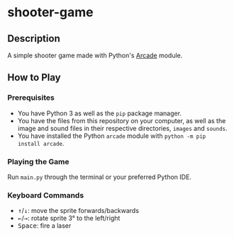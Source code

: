 # shooter-game
## Description
A simple shooter game made with Python's [Arcade](https://arcade.academy/) module.
## How to Play
### Prerequisites
- You have Python 3 as well as the `pip` package manager.
- You have the files from this repository on your computer, as well as the image and sound files in their respective directories, `images` and `sounds`.
- You have installed the Python `arcade` module with `python -m pip install arcade`.
### Playing the Game 
Run `main.py` through the terminal or your preferred Python IDE.
### Keyboard Commands
- <kbd>&#8593;</kbd>/<kbd>&#8595;</kbd>: move the sprite forwards/backwards
- <kbd>&#8592;</kbd>/<kbd>&#8594;</kbd>: rotate sprite 3&#176; to the left/right
- <kbd>Space</kbd>: fire a laser